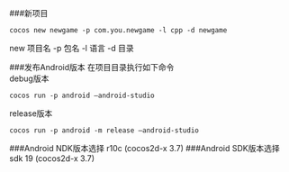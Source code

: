 ###新项目
```
cocos new newgame -p com.you.newgame -l cpp -d newgame
```
new 项目名 -p 包名 -l 语言 -d 目录

###发布Android版本
在项目目录执行如下命令  
debug版本  
```
cocos run -p android –android-studio
```

release版本  
```
cocos run -p android -m release –android-studio
```

###Android NDK版本选择
r10c  (cocos2d-x 3.7)
###Android SDK版本选择
sdk 19  (cocos2d-x 3.7)